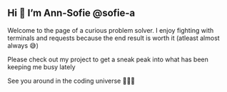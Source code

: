 ## Hi 👋  I’m Ann-Sofie @sofie-a

Welcome to the page of a curious problem solver. I enjoy fighting with terminals and requests because the end result is worth it (atleast almost always 😅)

Please check out my project to get a sneak peak into what has been keeping me busy lately 

See you around in the coding universe 👩🏽‍💻
<!---
sofie-a/sofie-a is a ✨ special ✨ repository because its `README.md` (this file) appears on your GitHub profile.
You can click the Preview link to take a look at your changes.
--->
